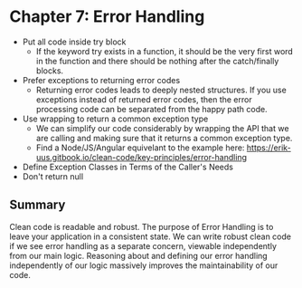 # Chapter 7: Error Handling

- Put all code inside try block
  - If the keyword try exists in a function, it should be the very first word in the function and there should be nothing after the catch/finally blocks.
- Prefer exceptions to returning error codes
  - Returning error codes leads to deeply nested structures. If you use exceptions instead of returned error codes, then the error processing code can be separated from the happy path code.
- Use wrapping to return a common exception type
  - We can simplify our code considerably by wrapping the API that we are calling and making sure that it returns a common exception type.
  - Find a Node/JS/Angular equivelant to the example here: https://erik-uus.gitbook.io/clean-code/key-principles/error-handling 
- Define Exception Classes in Terms of the Caller's Needs
- Don't return null

## Summary
Clean code is readable and robust. The purpose of Error Handling is to leave your application in a consistent state. We can write robust clean code if we see error handling as a separate concern, viewable independently from our main logic. Reasoning about and defining our error handling independently of our logic massively improves the maintainability of our code.
